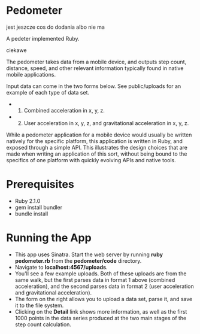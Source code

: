 Pedometer
=========
jest jeszcze cos do dodania
albo 
nie ma

A pedeter implemented Ruby. 

ciekawe

The pedometer takes data from a mobile device, and outputs step count, distance, speed, and other relevant information typically found in native mobile applications. 

Input data can come in the two forms below. See public/uploads for an example of each type of data set.
* 1. Combined acceleration in x, y, z.
* 2. User acceleration in x, y, z, and gravitational acceleration in x, y, z.

While a pedometer application for a mobile device would usually be written natively for the specific platform, this application is written in Ruby, and exposed through a simple API. This illustrates the design choices that are made when writing an application of this sort, without being bound to the specifics of one platform with quickly evolving APIs and native tools. 

Prerequisites
=============
* Ruby 2.1.0
* gem install bundler
* bundle install

Running the App
=============
* This app uses Sinatra. Start the web server by running **ruby pedometer.rb** from the **pedometer/code** directory. 
* Navigate to **localhost:4567/uploads**. 
* You'll see a few example uploads. Both of these uploads are from the same walk, but the first parses data in format 1 above (combined acceleration), and the second parses data in format 2 (user acceleration and gravitational acceleration). 
* The form on the right allows you to upload a data set, parse it, and save it to the file system. 
* Clicking on the **Detail** link shows more information, as well as the first 1000 points in the data series produced at the two main stages of the step count calculation. 
